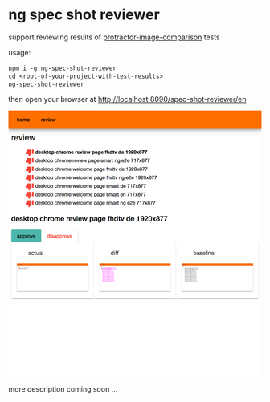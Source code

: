 ng spec shot reviewer
=====================

support reviewing results of [protractor-image-comparison](https://www.npmjs.com/package/protractor-image-comparison) tests

usage:
```shell
npm i -g ng-spec-shot-reviewer
cd <root-of-your-project-with-test-results>
ng-spec-shot-reviewer
```
then open your browser at [http://localhost:8090/spec-shot-reviewer/en](http://localhost:8090/ssr-en)

![screenshot](./client/e2e/spec-shots/baseline/desktop_chrome/review-page-detailssmart-en-717x877.png)


more description coming soon ...
